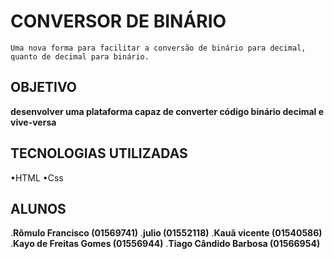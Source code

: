 # CONVERSOR DE BINÁRIO 

    Uma nova forma para facilitar a conversão de binário para decimal, quanto de decimal para binário.

## OBJETIVO 

  **desenvolver uma plataforma capaz de converter código binário decimal e vive-versa**

## TECNOLOGIAS UTILIZADAS 

•HTML
•Css

## ALUNOS 

.**Rômulo Francisco (01569741)**
.**julio (01552118)**
.**Kauã vicente (01540586)**
.**Kayo de Freitas Gomes (01556944)**
.**Tiago Cândido Barbosa (01566954)**
